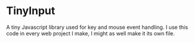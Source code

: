 # TinyInput

A tiny Javascript library used for key and mouse event handling. I use this code in every web project I make, I might as well make it its own file.
